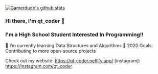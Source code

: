 [![Gamerdude's github stats](https://github-readme-stats.vercel.app/api?username=gamerdude333&show_icons=true&theme=synthwave)](https://github.com/gamerdude333/github-readme-stats)

### Hi there, I'm qt_coder 👋


### I'm a High School Student Interested In Programming!!
🌱 I’m currently learning Data Structures and Algorithms
🥅 2020 Goals: Contributing to more open-source projects

Check out my website: https://qt-coder.netlify.app/
[instagram]: https://instagram.com/qt_coder
